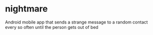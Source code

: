 # nightmare
Android mobile app that sends a strange message to a random contact every so often until the person gets out of bed
